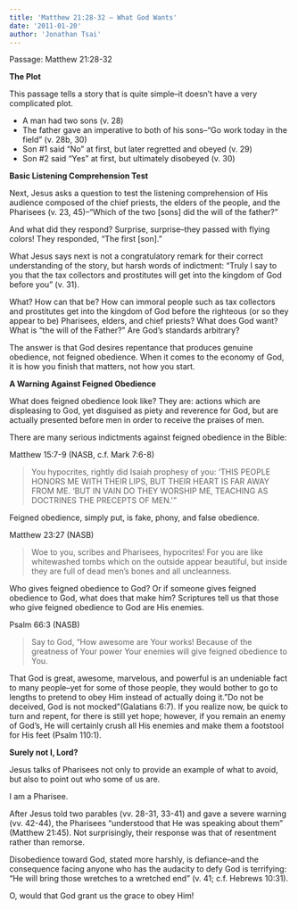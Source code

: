 ```yaml
---
title: 'Matthew 21:28-32 – What God Wants'
date: '2011-01-20'
author: 'Jonathan Tsai'
---
```

Passage: Matthew 21:28-32

**The Plot**

This passage tells a story that is quite simple–it doesn’t have a very complicated plot.

- A man had two sons (v. 28)
- The father gave an imperative to both of his sons–“Go work today in the field” (v. 28b, 30)
- Son #1 said “No” at first, but later regretted and obeyed (v. 29)
- Son #2 said “Yes” at first, but ultimately disobeyed (v. 30)

**Basic Listening Comprehension Test**

Next, Jesus asks a question to test the listening comprehension of His audience composed of the chief priests, the elders of the people, and the Pharisees (v. 23, 45)–“Which of the two [sons] did the will of the father?”

And what did they respond? Surprise, surprise–they passed with flying colors! They responded, “The first [son].”

What Jesus says next is not a congratulatory remark for their correct understanding of the story, but harsh words of indictment: “Truly I say to you that the tax collectors and prostitutes will get into the kingdom of God before you” (v. 31).

What? How can that be? How can immoral people such as tax collectors and prostitutes get into the kingdom of God before the righteous (or so they appear to be) Pharisees, elders, and chief priests? What does God want? What is “the will of the Father?” Are God’s standards arbitrary?

The answer is that God desires repentance that produces genuine obedience, not feigned obedience. When it comes to the economy of God, it is how you finish that matters, not how you start.

**A Warning Against Feigned Obedience**

What does feigned obedience look like? They are: actions which are displeasing to God, yet disguised as piety and reverence for God, but are actually presented before men in order to receive the praises of men.

There are many serious indictments against feigned obedience in the Bible:

Matthew 15:7-9 (NASB, c.f. Mark 7:6-8)

> You hypocrites, rightly did Isaiah prophesy of you:
> ‘THIS PEOPLE HONORS ME WITH THEIR LIPS, BUT THEIR HEART IS FAR AWAY FROM ME.
> ‘BUT IN VAIN DO THEY WORSHIP ME, TEACHING AS DOCTRINES THE PRECEPTS OF MEN.'”

Feigned obedience, simply put, is fake, phony, and false obedience.

Matthew 23:27 (NASB)

> Woe to you, scribes and Pharisees, hypocrites! For you are like whitewashed tombs which on the outside appear beautiful, but inside they are full of dead men’s bones and all uncleanness.

Who gives feigned obedience to God? Or if someone gives feigned obedience to God, what does that make him? Scriptures tell us that those who give feigned obedience to God are His enemies.

Psalm 66:3 (NASB)
> Say to God, “How awesome are Your works!
> Because of the greatness of Your power Your enemies will give feigned obedience to You.

That God is great, awesome, marvelous, and powerful is an undeniable fact to many people–yet for some of those people, they would bother to go to lengths to pretend to obey Him instead of actually doing it.”Do not be deceived, God is not mocked”(Galatians 6:7). If you realize now, be quick to turn and repent, for there is still yet hope; however, if you remain an enemy of God’s, He will certainly crush all His enemies and make them a footstool for His feet (Psalm 110:1).

**Surely not I, Lord?**

Jesus talks of Pharisees not only to provide an example of what to avoid, but also to point out who some of us are.

I am a Pharisee.

After Jesus told two parables (vv. 28-31, 33-41) and gave a severe warning (vv. 42-44), the Pharisees “understood that He was speaking about them” (Matthew 21:45). Not surprisingly, their response was that of resentment rather than remorse.

Disobedience toward God, stated more harshly, is defiance–and the consequence facing anyone who has the audacity to defy God is terrifying: “He will bring those wretches to a wretched end” (v. 41; c.f. Hebrews 10:31).

O, would that God grant us the grace to obey Him!
